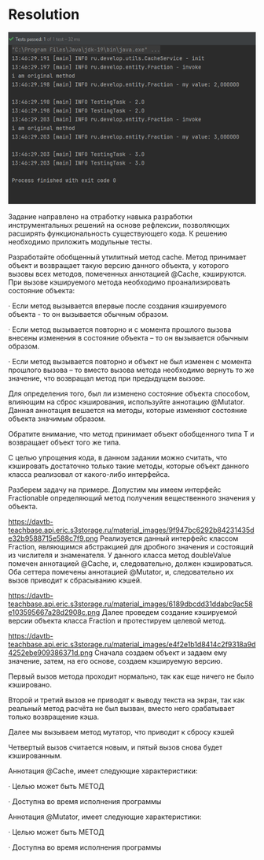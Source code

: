 <h1>Resolution</h1>
<img src="res.png"></img>



Задание направлено на отработку навыка разработки инструментальных решений на основе рефлексии, позволяющих расширять функциональность существующего кода. К решению необходимо приложить модульные тесты.

Разработайте обобщенный утилитный метод cache. Метод принимает объект и возвращает такую версию данного объекта, у которого вызовы всех методов, помеченных аннотацией @Cache, кэшируются. При вызове кэшируемого метода необходимо проанализировать состояние объекта:

·       Если метод вызывается впервые после создания кэшируемого объекта - то он вызывается обычным образом.

·       Если метод вызывается повторно и с момента прошлого вызова внесены изменения в состояние объекта – то он вызывается обычным образом.

·       Если метод вызывается повторно и объект не был изменен с момента прошлого вызова – то вместо вызова метода необходимо вернуть то же значение, что возвращал метод при предыдущем вызове.

Для определения того, был ли изменено состояние объекта способом, влияющим на сброс кэширования, используйте аннотацию @Mutator. Данная аннотация вешается на методы, которые изменяют состояние объекта значимым образом.

Обратите внимание, что метод принимает объект обобщенного типа T и возвращает объект того же типа.

С целью упрощения кода, в данном задании можно считать, что кэшировать достаточно только такие методы, которые объект данного класса реализовал от какого-либо интерфейса.

Разберем задачу на примере. Допустим мы имеем интерфейс Fractionable определяющий метод получения вещественного значения у объекта.

https://davtb-teachbase.api.eric.s3storage.ru/material_images/9f947bc6292b84231435de32b9588715e588c7f9.png
Реализуется данный интерфейс классом Fraction, являющимся абстракцией для дробного значения и состоящий из числителя и знаменателя. У данного класса метод doubleValue помечен аннотацией @Cache, и, следовательно, должен кэшироваться. Оба сеттера помечены аннотацией @Mutator, и, следовательно их вызов приводит к сбрасыванию кэшей.

https://davtb-teachbase.api.eric.s3storage.ru/material_images/6189dbcdd31ddabc9ac58e103595667a28d2908c.png
Далее проведем создание кэшируемой версии объекта класса Fraction и протестируем целевой метод.

https://davtb-teachbase.api.eric.s3storage.ru/material_images/e4f2e1b1d8414c2f9318a9d4252ebe909386371d.png
Сначала создаем объект и задаем ему значение, затем, на его основе, создаем кэшируемую версию.

Первый вызов метода проходит нормально, так как еще ничего не было кэшировано.

Второй и третий вызов не приводят к выводу текста на экран, так как реальный метод расчёта не был вызван, вместо него срабатывает только возвращение кэша.

Далее мы вызываем метод мутатор, что приводит к сбросу кэшей

Четвертый вызов считается новым, и пятый вызов снова будет кэшированным.

Аннотация @Cache, имеет следующие характеристики:

·       Целью может быть МЕТОД

·       Доступна во время исполнения программы

Аннотация @Mutator, имеет следующие характеристики:

·       Целью может быть МЕТОД

·       Доступна во время исполнения программы